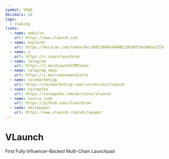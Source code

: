 ```yaml
---
symbol: VPAD
decimals: 18
tags:
  - staking
links:
  - name: website
    url: https://www.vlaunch.com
  - name: explorer
    url: https://bscscan.com/token/0xc3601108947A46B219C09f24c668a52756C8d977
  - name: x
    url: https://x.com/vlaunchcom
  - name: telegram
    url: https://t.me/VLaunchCOMToken
  - name: telegram_news
    url: https://t.me/codenamevalerts
  - name: coinmarketcap
    url: https://coinmarketcap.com/currencies/vlaunch
  - name: coingecko
    url: https://coingecko.com/en/coins/vlaunch
  - name: source_code
    url: https://github.com/vlaunchcom
  - name: whitepaper
    url: https://www.vlaunch.com/whitepaper
---
```


# VLaunch

First Fully Influencer-Backed Multi-Chain Launchpad

